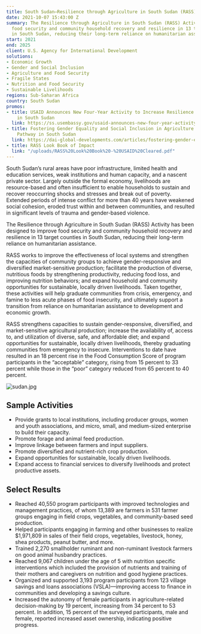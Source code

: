 ```yaml
---
title: South Sudan—Resilience through Agriculture in South Sudan (RASS) Activity
date: 2021-10-07 15:43:00 Z
summary: The Resilience through Agriculture in South Sudan (RASS) Activity improves
  food security and community household recovery and resilience in 13 target counties
  in South Sudan, reducing their long-term reliance on humanitarian assistance.
start: 2021
end: 2025
client: U.S. Agency for International Development
solutions:
- Economic Growth
- Gender and Social Inclusion
- Agriculture and Food Security
- Fragile States
- Nutrition and Food Security
- Sustainable Livelihoods
regions: Sub-Saharan Africa
country: South Sudan
promos:
- title: USAID Announces New Four-Year Activity to Increase Resilience through Agriculture
    in South Sudan
  link: https://ss.usembassy.gov/usaid-announces-new-four-year-activity-to-increase-resilience-through-agriculture-in-south-sudan/
- title: Fostering Gender Equality and Social Inclusion in Agriculture as a Resilience-Building
    Pathway in South Sudan
  link: https://dai-global-developments.com/articles/fostering-gender-equality-and-social-inclusion-in-agriculture-as-a-resilience-building-pathway-in-south-sudan/
- title: RASS Look Book of Impact
  link: "/uploads/RASS%20Look%20Book%20-%20USAID%20Cleared.pdf"
---
```


South Sudan’s rural areas have poor infrastructure, limited health and education services, weak institutions and human capacity, and a nascent private sector. Largely outside the formal economy, livelihoods are resource-based and often insufficient to enable households to sustain and recover reoccurring shocks and stresses and break out of poverty. Extended periods of intense conflict for more than 40 years have weakened social cohesion, eroded trust within and between communities, and resulted in significant levels of trauma and gender-based violence. 

The Resilience through Agriculture in South Sudan (RASS) Activity has been designed to improve food security and community household recovery and resilience in 13 target counties in South Sudan, reducing their long-term reliance on humanitarian assistance.
 
RASS works to improve the effectiveness of local systems and strengthen the capacities of community groups to achieve gender-responsive and diversified market-sensitive production; facilitate the production of diverse, nutritious foods by strengthening productivity, reducing food loss, and improving nutrition behaviors; and expand household and community opportunities for sustainable, locally driven livelihoods. Taken together, these activities will help graduate communities from crisis, emergency, and famine to less acute phases of food insecurity, and ultimately support a transition from reliance on humanitarian assistance to development and economic growth. 

RASS strengthens capacities to sustain gender-responsive, diversified, and market-sensitive agricultural production; increase the availability of, access to, and utilization of diverse, safe, and affordable diet; and expand opportunities for sustainable, locally driven livelihoods, thereby graduating communities from emergency to insecure. Interventions to date have resulted in an 18 percent rise in the Food Consumption Score of program participants in the “acceptable” category, rising from 15 percent to 33 percent while those in the “poor” category reduced from 65 percent to 40 percent.

![sudan.jpg](/uploads/sudan.jpg)
  
## Sample Activities

* Provide grants to local institutions, including producer groups, women and youth associations, and micro, small, and medium-sized enterprise to build their capacity.
* Promote forage and animal feed production.
* Improve linkage between farmers and input suppliers. 
* Promote diversified and nutrient-rich crop production. 
* Expand opportunities for sustainable, locally driven livelihoods. 
* Expand access to financial services to diversify livelihoods and protect productive assets. 

## Select Results

* Reached 40,550 program participants with improved technologies and management practices, of whom 13,389 are farmers in 531 farmer groups engaging in field crops, vegetables, and community-based seed production.
* Helped participants engaging in farming and other businesses to realize $1,971,809 in sales of their field crops, vegetables, livestock, honey, shea products, peanut butter, and more.
* Trained 2,270 smallholder ruminant and non-ruminant livestock farmers on good animal husbandry practices.
* Reached 9,067 children under the age of 5 with nutrition specific interventions which included the provision of nutrients and training of their mothers and caregivers on nutrition and good hygiene practices.
* Organized and supported 3,193 program participants from 123 village savings and loans associations (VSLA)—improving access to finance in communities and developing a savings culture.
* Increased the autonomy of female participants in agriculture-related decision-making by 19 percent, increasing from 34 percent to 53 percent. In addition, 15 percent of the surveyed participants, male and female, reported increased asset ownership, indicating positive progress.